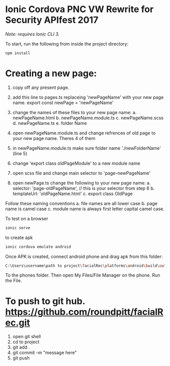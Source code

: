 # Ionic Cordova PNC VW Rewrite for Security APIfest 2017

_Note: requires Ionic CLI 3._

To start, run the following from inside the project directory:

```bash
npm install
```

# Creating a new page:
1. copy off any present page.
2. add this line to pages.ts replaceing 'newPageName' with your new page name.
	export const newPage = 'newPageName'

3. change the names of these files to your new page name:
	a. newPageName.html
	b. newPageName.module.ts
	c. newPageName.scss
	d. newPageName.ts
	e. folder Name

4. open newPageName.module.ts and change refrences of old page to your new page name.
	Theres 4 of them
5. in newPageName.module.ts make sure folder name './newFolderName' (line 5)
6. change 'export class oldPageModule' to a new module name

6. open scss file and change main selector to 'page-newPageName'

7. open newPage.ts change the following to your new page name:
	a. selector: 'page-oldPageName', // this is your selector from step 6
  	b. templateUrl: 'oldPageName.html'
	c. export class OldPage  

Follow these naming conventions
	a. file names are all lower case
	b. page name is camel case
	c. module name is always first letter capital camel case.

To test on a browser
```bash
ionic serve
```

to create apk
```bash
ionic cordova emulate android
```


Once APK is created, connect android phone and drag apk from this folder:
```bash
C:\Users\username\path to project\facialRec\platforms\android\build\outputs\apk
```
To the phones folder. 
Then open My Files/File Manager on the phone. 
Run the File. 


# To push to git hub. https://github.com/roundpitt/facialRec.git
1. open git shell
2. cd to project
3. git add .
4. git commit -m "message here"
5. git push